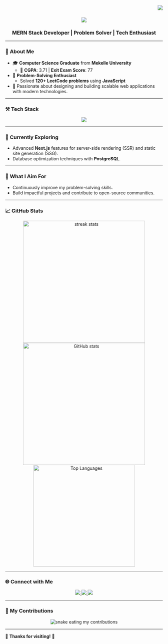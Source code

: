 <img align="right" src="https://visitor-badge.laobi.icu/badge?page_id=menase7.menase7" />

<h1 align="center">
    <img src="https://readme-typing-svg.herokuapp.com/?font=Righteous&size=35&center=true&vCenter=true&width=500&height=70&duration=4000&lines=Hi+There!+👋;+I'm+Menase+Debel!;" />
</h1>

<h3 align="center">MERN Stack Developer | Problem Solver | Tech Enthusiast</h3>

---

### 🌟 **About Me**
- 🎓 **Computer Science Graduate** from **Mekelle University**
  - 📜 **CGPA**: 3.71 | **Exit Exam Score**: 77
- 🧩 **Problem-Solving Enthusiast**
  - Solved **120+ LeetCode problems** using **JavaScript**
- 🌱 Passionate about designing and building scalable web applications with modern technologies.

---

### ⚒️ **Tech Stack**
<div align="center">
  <img src="https://skillicons.dev/icons?i=react,nextjs,tailwind,js,ts,nodejs,express,postgres,mongodb,git,redux" />
</div>

---

### 🚀 **Currently Exploring**
- Advanced **Next.js** features for server-side rendering (SSR) and static site generation (SSG).
- Database optimization techniques with **PostgreSQL**.

---

### 🎯 **What I Aim For**
- Continuously improve my problem-solving skills.
- Build impactful projects and contribute to open-source communities.

---

### 📈 **GitHub Stats**
<div align="center">
  <img width=390 src="https://github-readme-streak-stats.herokuapp.com/?user=menase7&theme=tokyonight&border_radius=10" alt="streak stats"/>
  <img width=390 src="https://github-readme-stats.vercel.app/api?username=menase7&show_icons=true&theme=tokyonight&border_radius=10" alt="GitHub stats"/>
  <br/>
  <img width=325 align="center" src="https://github-readme-stats.vercel.app/api/top-langs/?username=menase7&layout=compact&theme=tokyonight&border_radius=10&exclude_repo=cpp_project1,cpp_project2" alt="Top Languages" />
</div>

---

### 🌐 **Connect with Me**
<div align="center">
  <a href="mailto:menasedebel7@gmail.com">
    <img src="https://img.shields.io/badge/Gmail-D14836?style=for-the-badge&logo=gmail&logoColor=white" />
  </a>
  <a href="https://www.linkedin.com/in/menase-debel-955442264/" target="_blank">
    <img src="https://img.shields.io/badge/LinkedIn-0077B5?style=for-the-badge&logo=linkedin&logoColor=white" />
  </a>
  <a href="#" target="_blank">
    <img src="https://img.shields.io/badge/Twitter-1DA1F2?style=for-the-badge&logo=twitter&logoColor=white" />
  </a>
</div>

---

### 🐍 **My Contributions**
<div align="center">
  <img alt="snake eating my contributions" src="https://raw.githubusercontent.com/menase7/menase7/output/github-contribution-grid-snake.svg" />
</div>

---

🌟 **Thanks for visiting!** 🚀
